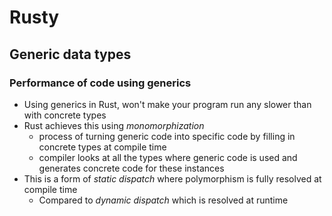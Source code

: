 # Rusty

## Generic data types

### Performance of code using generics

- Using generics in Rust, won't make your program run any slower than with concrete types
- Rust achieves this using _monomorphization_
  - process of turning generic code into specific code by filling in concrete types at compile time
  - compiler looks at all the types where generic code is used and generates concrete code for these instances
- This is a form of _static dispatch_ where polymorphism is fully resolved at compile time
  - Compared to _dynamic dispatch_ which is resolved at runtime
